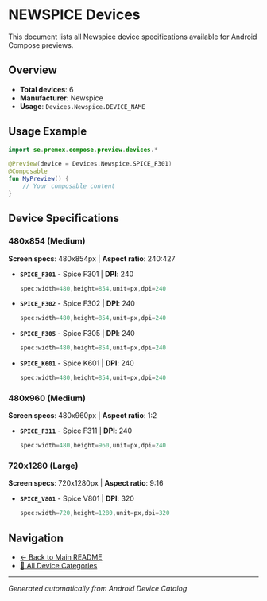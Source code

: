 # NEWSPICE Devices

This document lists all Newspice device specifications available for Android Compose previews.

## Overview

- **Total devices**: 6
- **Manufacturer**: Newspice
- **Usage**: `Devices.Newspice.DEVICE_NAME`

## Usage Example

```kotlin
import se.premex.compose.preview.devices.*

@Preview(device = Devices.Newspice.SPICE_F301)
@Composable
fun MyPreview() {
    // Your composable content
}
```

## Device Specifications

### 480x854 (Medium)

**Screen specs**: 480x854px | **Aspect ratio**: 240:427

- **`SPICE_F301`** - Spice F301 | **DPI**: 240
  ```kotlin
  spec:width=480,height=854,unit=px,dpi=240
  ```

- **`SPICE_F302`** - Spice F302 | **DPI**: 240
  ```kotlin
  spec:width=480,height=854,unit=px,dpi=240
  ```

- **`SPICE_F305`** - Spice F305 | **DPI**: 240
  ```kotlin
  spec:width=480,height=854,unit=px,dpi=240
  ```

- **`SPICE_K601`** - Spice K601 | **DPI**: 240
  ```kotlin
  spec:width=480,height=854,unit=px,dpi=240
  ```

### 480x960 (Medium)

**Screen specs**: 480x960px | **Aspect ratio**: 1:2

- **`SPICE_F311`** - Spice F311 | **DPI**: 240
  ```kotlin
  spec:width=480,height=960,unit=px,dpi=240
  ```

### 720x1280 (Large)

**Screen specs**: 720x1280px | **Aspect ratio**: 9:16

- **`SPICE_V801`** - Spice V801 | **DPI**: 320
  ```kotlin
  spec:width=720,height=1280,unit=px,dpi=320
  ```

## Navigation

- [← Back to Main README](../../README.md)
- [📱 All Device Categories](../README.md)

---
*Generated automatically from Android Device Catalog*
